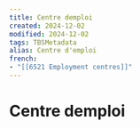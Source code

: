 ```yaml
---
title: Centre demploi
created: 2024-12-02
modified: 2024-12-02
tags: TBSMetadata
alias: Centre d'emploi
french:
- "[[6521 Employment centres]]"
---
```

# Centre demploi
